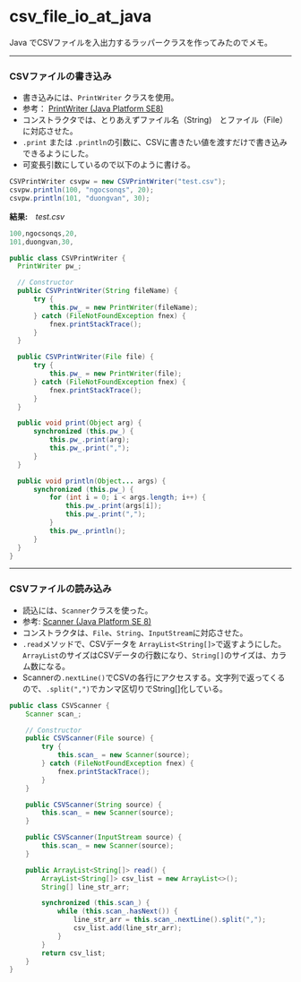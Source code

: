 # csv_file_io_at_java
Java でCSVファイルを入出力するラッパークラスを作ってみたのでメモ。

---
### CSVファイルの書き込み
- 書き込みには、`PrintWriter` クラスを使用。  
- 参考： [PrintWriter (Java Platform SE8)](https://docs.oracle.com/javase/jp/8/docs/api/java/io/PrintWriter.html)  
- コンストラクタでは、とりあえずファイル名（String)　とファイル（File）に対応させた。  
- `.print` または `.println`の引数に、CSVに書きたい値を渡すだけで書き込みできるようにした。  
- 可変長引数にしているので以下のように書ける。    
``` Java
CSVPrintWriter csvpw = new CSVPrintWriter("test.csv");
csvpw.println(100, "ngocsonqs", 20);
csvpw.println(101, "duongvan", 30);
```
**結果:**　*test.csv*  
``` Java
100,ngocsonqs,20,
101,duongvan,30,
```  

``` Java
public class CSVPrintWriter {
  PrintWriter pw_;

  // Constructor
  public CSVPrintWriter(String fileName) {
      try {
          this.pw_ = new PrintWriter(fileName);
      } catch (FileNotFoundException fnex) {
          fnex.printStackTrace();
      }
  }

  public CSVPrintWriter(File file) {
      try {
          this.pw_ = new PrintWriter(file);
      } catch (FileNotFoundException fnex) {
          fnex.printStackTrace();
      }
  }

  public void print(Object arg) {
      synchronized (this.pw_) {
          this.pw_.print(arg);
          this.pw_.print(",");
      }
  }

  public void println(Object... args) {
      synchronized (this.pw_) {
          for (int i = 0; i < args.length; i++) {
              this.pw_.print(args[i]);
              this.pw_.print(",");
          }
          this.pw_.println();
      }
  }
}
```

---
### CSVファイルの読み込み
- 読込には、`Scanner`クラスを使った。  
- 参考: [Scanner (Java Platform SE 8)](https://docs.oracle.com/javase/jp/8/docs/api/java/util/Scanner.html)  
- コンストラクタは、`File`、`String`、`InputStream`に対応させた。
- `.read`メソッドで、CSVデータを `ArrayList<String[]>`で返すようにした。`ArrayList`のサイズはCSVデータの行数になり、`String[]`のサイズは、カラム数になる。
- Scannerの`.nextLine()`でCSVの各行にアクセスする。文字列で返ってくるので、`.split(",")`でカンマ区切りでString[]化している。  

``` Java
public class CSVScanner {
    Scanner scan_;

    // Constructor
    public CSVScanner(File source) {
        try {
            this.scan_ = new Scanner(source);
        } catch (FileNotFoundException fnex) {
            fnex.printStackTrace();
        }
    }

    public CSVScanner(String source) {
        this.scan_ = new Scanner(source);
    }

    public CSVScanner(InputStream source) {
        this.scan_ = new Scanner(source);
    }

    public ArrayList<String[]> read() {
        ArrayList<String[]> csv_list = new ArrayList<>();
        String[] line_str_arr;

        synchronized (this.scan_) {
            while (this.scan_.hasNext()) {
                line_str_arr = this.scan_.nextLine().split(",");
                csv_list.add(line_str_arr);
            }
        }
        return csv_list;
    }
}
```
